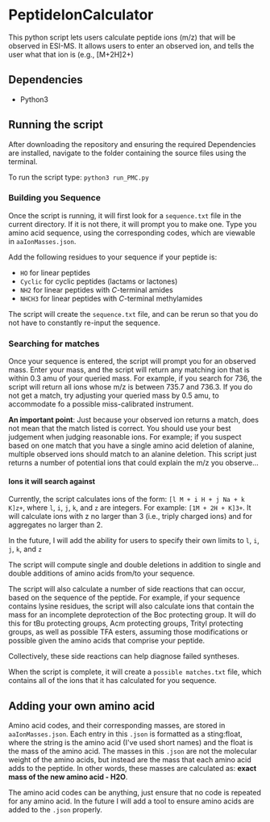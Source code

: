 # PeptideIonCalculator

This python script lets users calculate peptide ions (m/z) that will be observed in ESI-MS. It allows users to enter an observed ion, and tells the user what that ion is (e.g., [M+2H]2+)

## Dependencies

- Python3

## Running the script

After downloading the repository and ensuring the required Dependencies are installed, navigate to the folder containing the source files using the terminal.

To run the script type: `python3 run_PMC.py`

### Building you Sequence
Once the script is running, it will first look for a `sequence.txt` file in the current directory. If it is not there, it will prompt you to make one. Type you amino acid sequence, using the corresponding codes, which are viewable in `aaIonMasses.json`.

Add the following residues to your sequence if your peptide is:

- `HO` for linear peptides
- `Cyclic` for cyclic peptides (lactams or lactones)
- `NH2` for linear peptides with *C*-terminal amides
- `NHCH3` for linear peptides with *C*-terminal methylamides

The script will create the `sequence.txt` file, and can be rerun so that you do not have to constantly re-input the sequence.

### Searching for matches
Once your sequence is entered, the script will prompt you for an observed mass. Enter your mass, and the script will return any matching ion that is within 0.3 amu of your queried mass. For example, if you search for 736, the script will return all ions whose m/z is between 735.7 and 736.3. If you do not get a match, try adjusting your queried mass by 0.5 amu, to accommodate fo a possible miss-calibrated instrument.

**An important point**: Just because your observed ion returns a match, does not mean that the match listed is correct. You should use your best judgement when judging reasonable ions. For example; if you suspect based on one match that you have a single amino acid deletion of alanine, multiple observed ions should match to an alanine deletion. This script just returns a number of potential ions that could explain the m/z you observe...

#### Ions it will search against
Currently, the script calculates ions of the form: `[l M + i H + j Na + k K]z+`, where `l`, `i`, `j`, `k`, and `z` are integers. For example: `[1M + 2H + K]3+`. It will calculate ions with z no larger than 3 (i.e., triply charged ions) and for aggregates no larger than 2.

In the future, I will add the ability for users to specify their own limits to `l`, `i`, `j`, `k`, and `z`

The script will compute single and double deletions in addition to single and double additions of amino acids from/to your sequence.

The script will also calculate a number of side reactions that can occur, based on the sequence of the peptide. For example, if your sequence contains lysine residues, the script will also calculate ions that contain the mass for an incomplete deprotection of the Boc protecting group. It will do this for tBu protecting groups, Acm protecting groups, Trityl protecting groups, as well as possible TFA esters, assuming those modifications or possible given the amino acids that comprise your peptide.

Collectively, these side reactions can help diagnose failed syntheses.

When the script is complete, it will create a `possible matches.txt` file, which contains all of the ions that it has calculated for you sequence.

## Adding your own amino acid
Amino acid codes, and their corresponding masses, are stored in `aaIonMasses.json`. Each entry in this `.json` is formatted as a sting:float, where the string is the amino acid (I've used short names) and the float is the mass of the amino acid. The masses in this `.json` are not the molecular weight of the amino acids, but instead are the mass that each amino acid adds to the peptide. In other words, these masses are calculated as: **exact mass of the new amino acid - H2O**.

The amino acid codes can be anything, just ensure that no code is repeated for any amino acid. In the future I will add a tool to ensure amino acids are added to  the `.json` properly.
